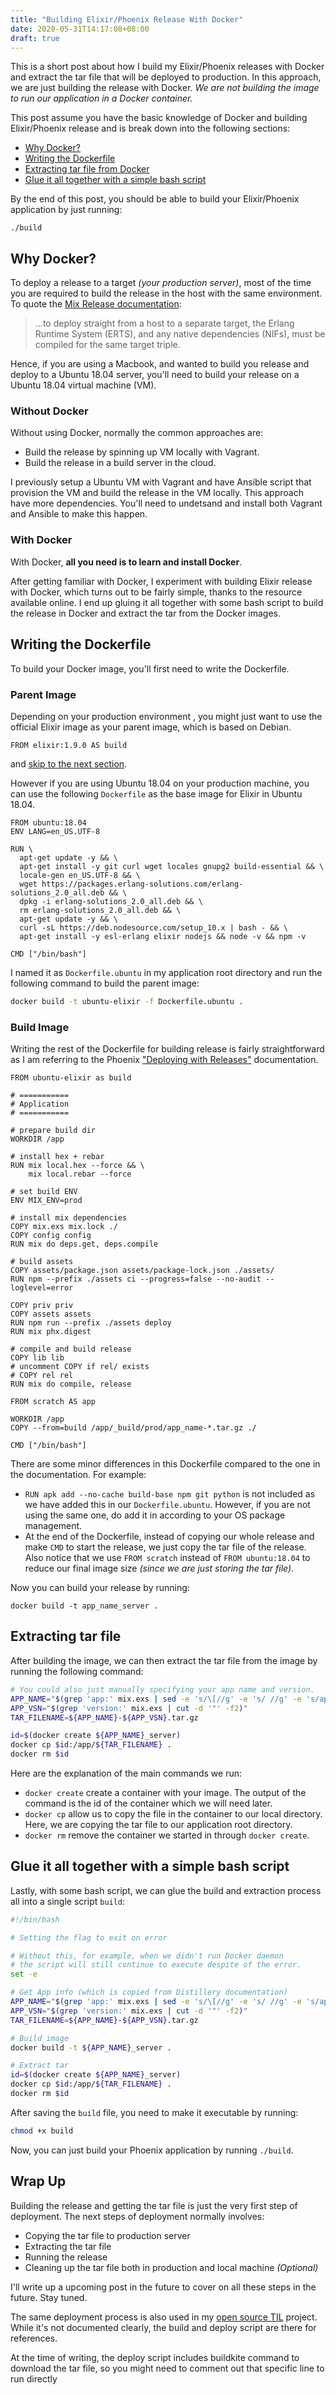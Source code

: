 ```yaml
---
title: "Building Elixir/Phoenix Release With Docker"
date: 2020-05-31T14:17:08+08:00
draft: true
---
```


This is a short post about how I build my Elixir/Phoenix releases with
Docker and extract the tar file that will be deployed to production. In this
approach, we are just building the release with Docker. _We are not building
the image to run our application in a Docker container._

This post assume you have the basic knowledge of Docker and building
Elixir/Phoenix release and is break down into the following sections:

- [Why Docker?](#why-docker)
- [Writing the Dockerfile](#writing-the-dockerfile)
- [Extracting tar file from Docker](#extracting-tar-file)
- [Glue it all together with a simple bash
  script](#glue-it-all-together-with-a-simple-bash-script)

By the end of this post, you should be able to build your Elixir/Phoenix
application by just running:

```
./build
```

## Why Docker?

To deploy a release to a target _(your production server)_, most of the time
you are required to build the release in the host with the same environment.
To quote the [Mix Release documentation][3]:

>  ...to deploy straight from a host to a separate target, the Erlang Runtime System (ERTS), and any native dependencies (NIFs), must be compiled for the same target triple.

Hence, if you are using a Macbook, and wanted to build you release and deploy
to a Ubuntu 18.04 server, you'll need to build your release on a Ubuntu 18.04 virtual machine (VM).

### Without Docker

Without using Docker, normally the common approaches are:

- Build the release by spinning up VM locally with Vagrant.
- Build the release in a build server in the cloud.

I previously setup a Ubuntu VM with Vagrant and have Ansible
script that provision the VM and build the release in the VM locally. This
approach have more dependencies. You'll need to undetsand and install both
Vagrant and Ansible to make this happen.

### With Docker
With Docker, **all you need is to learn and install Docker**.

After getting familiar with Docker, I experiment with building
Elixir release with Docker, which turns out to be fairly simple, thanks to
the resource available online. I end up gluing it all together with some
bash script to build the release in Docker and extract the tar from the Docker
images.

## Writing the Dockerfile

To build your Docker image, you'll first need to write the Dockerfile.

### Parent Image

Depending on your production environment , you might just want to use the
official Elixir image as your parent image, which is based on Debian.

```docker
FROM elixir:1.9.0 AS build
```

and [skip to the next section](#build-image).

However if you are using Ubuntu 18.04 on your production machine,
you can use the following `Dockerfile` as the base image for Elixir
in Ubuntu 18.04.

```docker
FROM ubuntu:18.04
ENV LANG=en_US.UTF-8

RUN \
  apt-get update -y && \
  apt-get install -y git curl wget locales gnupg2 build-essential && \
  locale-gen en_US.UTF-8 && \
  wget https://packages.erlang-solutions.com/erlang-solutions_2.0_all.deb && \
  dpkg -i erlang-solutions_2.0_all.deb && \
  rm erlang-solutions_2.0_all.deb && \
  apt-get update -y && \
  curl -sL https://deb.nodesource.com/setup_10.x | bash - && \
  apt-get install -y esl-erlang elixir nodejs && node -v && npm -v

CMD ["/bin/bash"]
```

I named it as `Dockerfile.ubuntu` in my application root directory and run the
following command to build the parent image:

```bash
docker build -t ubuntu-elixir -f Dockerfile.ubuntu .
```

### Build Image

Writing the rest of the Dockerfile for building release is fairly straightforward
as I am referring to the Phoenix ["Deploying with Releases"][2] documentation.

```docker
FROM ubuntu-elixir as build

# ===========
# Application
# ===========

# prepare build dir
WORKDIR /app

# install hex + rebar
RUN mix local.hex --force && \
    mix local.rebar --force

# set build ENV
ENV MIX_ENV=prod

# install mix dependencies
COPY mix.exs mix.lock ./
COPY config config
RUN mix do deps.get, deps.compile

# build assets
COPY assets/package.json assets/package-lock.json ./assets/
RUN npm --prefix ./assets ci --progress=false --no-audit --loglevel=error

COPY priv priv
COPY assets assets
RUN npm run --prefix ./assets deploy
RUN mix phx.digest

# compile and build release
COPY lib lib
# uncomment COPY if rel/ exists
# COPY rel rel
RUN mix do compile, release

FROM scratch AS app

WORKDIR /app
COPY --from=build /app/_build/prod/app_name-*.tar.gz ./

CMD ["/bin/bash"]
```

There are some minor differences in this Dockerfile compared to the one in the
documentation. For example:

- `RUN apk add --no-cache build-base npm git python` is not included as we have
  added this in our `Dockerfile.ubuntu`. However, if you are not using the same
  one, do add it in according to your OS package management.
- At the end of the Dockerfile, instead of copying our whole release and make
  `CMD` to start the release, we just copy the tar file of the release. Also
  notice that we use `FROM scratch` instead of `FROM ubuntu:18.04` to reduce
  our final image size _(since we are just storing the tar file)_.

Now you can build your release by running:

```
docker build -t app_name_server .
```

## Extracting tar file

After building the image, we can then extract the tar file from the image by
running the following command:

```bash
# You could also just manually specifying your app name and version.
APP_NAME="$(grep 'app:' mix.exs | sed -e 's/\[//g' -e 's/ //g' -e 's/app://' -e 's/[:,]//g')"
APP_VSN="$(grep 'version:' mix.exs | cut -d '"' -f2)"
TAR_FILENAME=${APP_NAME}-${APP_VSN}.tar.gz

id=$(docker create ${APP_NAME}_server)
docker cp $id:/app/${TAR_FILENAME} .
docker rm $id
```

Here are the explanation of the main commands we run:

- `docker create` create a container with your image. The output of the
  command is the id of the container which we will need later.
- `docker cp`  allow us to copy the file in the container to our local directory.
   Here, we are copying the tar file to our application root directory.
- `docker rm` remove the container we started in through `docker create`.


## Glue it all together with a simple bash script

Lastly, with some bash script, we can glue the build and extraction process
all into a single script `build`:
```bash
#!/bin/bash

# Setting the flag to exit on error

# Without this, for example, when we didn't run Docker daemon
# the script will still continue to execute despite of the error.
set -e

# Get App info (which is copied from Distillery documentation)
APP_NAME="$(grep 'app:' mix.exs | sed -e 's/\[//g' -e 's/ //g' -e 's/app://' -e 's/[:,]//g')"
APP_VSN="$(grep 'version:' mix.exs | cut -d '"' -f2)"
TAR_FILENAME=${APP_NAME}-${APP_VSN}.tar.gz

# Build image
docker build -t ${APP_NAME}_server .

# Extract tar
id=$(docker create ${APP_NAME}_server)
docker cp $id:/app/${TAR_FILENAME} .
docker rm $id
```

After saving the `build` file, you need to make it executable by running:

```bash
chmod +x build
```

Now, you can just build your Phoenix application by running `./build`.

## Wrap Up

Building the release and getting the tar file is just the very first step of deployment. The next steps of deployment normally involves:

- Copying the tar file to production server
- Extracting the tar file
- Running the release
- Cleaning up the tar file both in production and local machine _(Optional)_

I'll write up a upcoming post in the future to cover on all these steps in the
future. Stay tuned.

<div class="callout callout-info">
  <p>
    The same deployment process is also used in my
    <a href="https://github.com/kw7oe/til">open source TIL</a> project.
    While it's not documented clearly, the build and deploy script are there
    for references.
  </p>
  <p>At the time of writing, the deploy script includes buildkite command to
  download the tar file, so you might need to comment out that specific line
  to run directly</p>
</div>


[0]: https://www.vagrantup.com/
[1]: https://docs.ansible.com/ansible/latest/index.html
[2]: https://hexdocs.pm/phoenix/releases.html#containers
[3]: https://hexdocs.pm/mix/Mix.Tasks.Release.html#module-requirements
[4]: https://github.com/kw7oe/til
